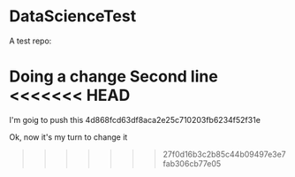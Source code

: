 # DataScienceTest
A test repo:

Doing a change
Second line
<<<<<<< HEAD
=======


I'm goig to push this
4d868fcd63df8aca2e25c710203fb6234f52f31e

Ok, now it's my turn to change it
>>>>>>> 27f0d16b3c2b85c44b09497e3e7fab306cb77e05
